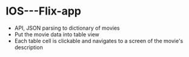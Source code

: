 # IOS---Flix-app
- API, JSON parsing to dictionary of movies 
- Put the movie data into table view
- Each table cell is clickable and navigates to a screen of the movie's description
